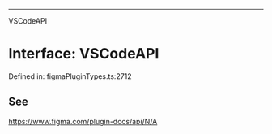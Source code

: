 ---

VSCodeAPI

# Interface: VSCodeAPI

Defined in: figmaPluginTypes.ts:2712

## See

https://www.figma.com/plugin-docs/api/N/A

